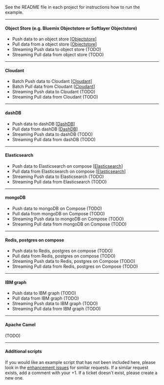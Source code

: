 See the README file in each project for instructions how to run the example.

*********************************************************************

#### Object Store (e.g. Bluemix Objectstore or Softlayer Objectstore)

- Push data to an object store [[Objectstore](./Objectstore)]
- Pull data from a object store [[Objectstore](./Objectstore)]
- Streaming Push data to object store (TODO)
- Streaming Pull data from object store (TODO)

*********************************************************************

#### Cloudant 

- Batch Push data to Cloudant [[Cloudant](./Cloudant)]
- Batch Pull data from Cloudant [[Cloudant](./Cloudant)]
- Streaming Push data to Cloudant (TODO)
- Streaming Pull data from Cloudant (TODO)

*********************************************************************

#### dashDB 

- Push data to dashDB [[DashDB](./DashDB)]
- Pull data from dashDB [[DashDB](./DashDB)]
- Streaming Push data to dashDB (TODO)
- Streaming Pull data from dashDB (TODO)

*********************************************************************

#### Elasticsearch 

- Push data to Elasticsearch on compose [[Elasticsearch](./Elasticsearch)]
- Pull data from Elasticsearch on compose [[Elasticsearch](./Elasticsearch)]
- Streaming Push data to Elasticsearch (TODO)
- Streaming Pull data from Elasticsearch (TODO)

*********************************************************************
#### mongoDB 

- Push data to mongoDB on Compose (TODO)
- Pull data from mongoDB on Compose (TODO)
- Streaming Push data to mongoDB on Compose (TODO)
- Streaming Pull data from mongoDB on Compose (TODO)

*********************************************************************

#### Redis, postgres on compose

- Push data to Redis, postgres on compose (TODO)
- Pull data from Redis, postgres on compose (TODO)
- Streaming Push data to Redis, postgres on Compose (TODO)
- Streaming Pull data from Redis, postgres on Compose (TODO)

*********************************************************************

#### IBM graph

- Push data to IBM graph (TODO)
- Pull data from IBM graph (TODO)
- Streaming Push data to IBM graph (TODO)
- Streaming Pull data from IBM graph (TODO)

*********************************************************************

#### Apache Camel

(TODO)

*********************************************************************

#### Additional scripts

If you would like an example script that has not been included here, please look in the [enhancement issues](https://github.com/snowch/bluemix-spark-submit-examples/issues?q=is%3Aissue+is%3Aopen+label%3Aenhancement) for similar requests.  If a similar request exists, add a comment with your +1.  If a ticket doesn't exist, please create a new one.
